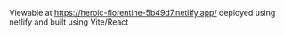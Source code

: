 Viewable at https://heroic-florentine-5b49d7.netlify.app/
deployed using netlify and built using Vite/React
